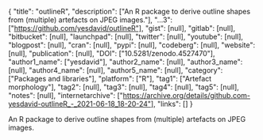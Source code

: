 {
  "title": "outlineR",
  "description": ["An R package to derive outline shapes from (multiple) artefacts on JPEG images."],
  "...3": ["https://github.com/yesdavid/outlineR"],
  "gist": [null],
  "gitlab": [null],
  "bitbucket": [null],
  "launchpad": [null],
  "twitter": [null],
  "youtube": [null],
  "blogpost": [null],
  "cran": [null],
  "pypi": [null],
  "codeberg": [null],
  "website": [null],
  "publication": [null],
  "DOI": ["10.5281/zenodo.4527470"],
  "author1_name": ["yesdavid"],
  "author2_name": [null],
  "author3_name": [null],
  "author4_name": [null],
  "author5_name": [null],
  "category": ["Packages and libraries"],
  "platform": ["R"],
  "tag1": ["Artefact morphology"],
  "tag2": [null],
  "tag3": [null],
  "tag4": [null],
  "tag5": [null],
  "notes": [null],
  "internetarchive": ["https://archive.org/details/github.com-yesdavid-outlineR_-_2021-06-18_18-20-24"],
  "links": []
}

<!-- Generated by csv2md.R – do not edit by hand -->

An R package to derive outline shapes from (multiple) artefacts on JPEG images.